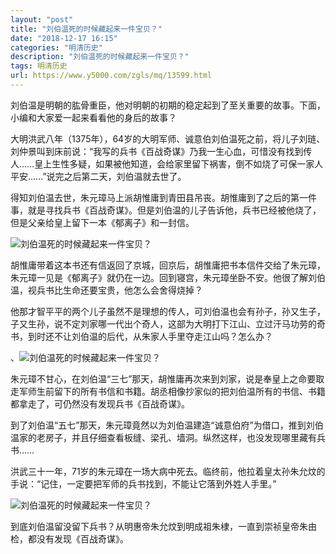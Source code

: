 ```yaml
---
layout: "post"
title: "刘伯温死的时候藏起来一件宝贝？"
date: "2018-12-17 16:15"
categories: "明清历史"
description: "刘伯温死的时候藏起来一件宝贝？"
tags: 明清历史
url: https://www.y5000.com/zgls/mq/13599.html
---
```






刘伯温是明朝的肱骨重臣，他对明朝的初期的稳定起到了至关重要的故事。下面，小编和大家爱一起来看看他的身后的故事？

大明洪武八年（1375年），64岁的大明军师、诚意伯刘伯温死之前，将儿子刘琏、刘仲景叫到床前说：“我写的兵书《百战奇谋》乃我一生心血，可惜没有找到传人……皇上生性多疑，如果被他知道，会给家里留下祸害，倒不如烧了可保一家人平安……”说完之后第二天，刘伯温就去世了。

得知刘伯温去世，朱元璋马上派胡惟庸到青田县吊丧。胡惟庸到了之后的第一件事，就是寻找兵书《百战奇谋》。但是刘伯温的儿子告诉他，兵书已经被他烧了，但是父亲给皇上留下一本《郁离子》和一封信。

![刘伯温死的时候藏起来一件宝贝？](/uploads/allimg/170215/6-1F215133S0K7.JPG)

胡惟庸带着这本书还有信返回了京城，回京后，胡惟庸把书本信件交给了朱元璋，朱元璋一见是《郁离子》就仍在一边。回到寝宫，朱元璋坐卧不安。他很了解刘伯温，视兵书比生命还要宝贵，他怎么会舍得烧掉？

他那才智平平的两个儿子虽然不是理想的传人，可刘伯温也会有孙子，孙又生子，子又生孙，说不定刘家哪一代出个奇人，这部为大明打下江山、立过汗马功劳的奇书，到时还不让刘伯温的后代，从朱家人手里夺走江山吗？怎么办？

、![刘伯温死的时候藏起来一件宝贝？](/uploads/allimg/170215/6-1F215133Z15J.JPG)

朱元璋不甘心，在刘伯温“三七”那天，胡惟庸再次来到刘家，说是奉皇上之命要取走军师生前留下的所有书信和书籍。胡丞相像抄家似的把刘伯温所有的书信、书籍都拿走了，可仍然没有发现兵书《百战奇谋》。

到了刘伯温“五七”那天，朱元璋竟然以为刘伯温建造“诚意伯府”为借口，推到刘伯温家的老房子，并且仔细查看板缝、梁孔、墙洞。纵然这样，也没发现哪里藏有兵书……

洪武三十一年，71岁的朱元璋在一场大病中死去。临终前，他拉着皇太孙朱允炆的手说：“记住，一定要把军师的兵书找到，不能让它落到外姓人手里。”

![刘伯温死的时候藏起来一件宝贝？](/uploads/allimg/170215/6-1F2151342452E.JPG)

到底刘伯温留没留下兵书？从明惠帝朱允炆到明成祖朱棣，一直到崇祯皇帝朱由检，都没有发现《百战奇谋》。
